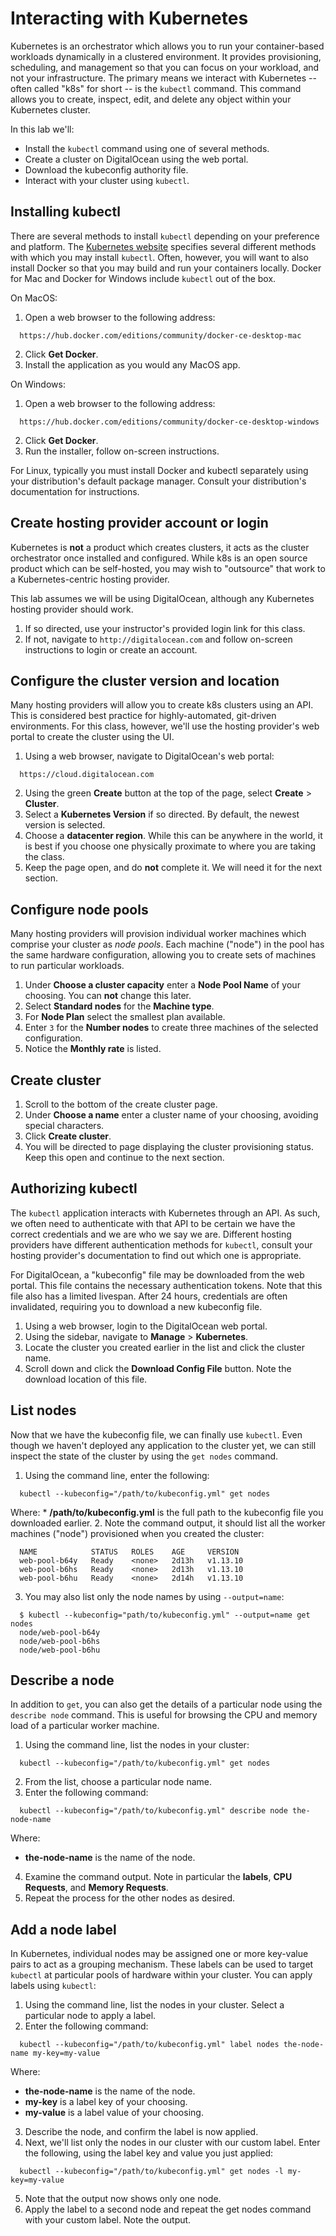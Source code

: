 # Interacting with Kubernetes

Kubernetes is an orchestrator which allows you to run your container-based workloads dynamically in a clustered environment. It provides provisioning, scheduling, and management so that you can focus on your workload, and not your infrastructure. The primary means we interact with Kubernetes -- often called "k8s" for short -- is the `kubectl` command. This command allows you to create, inspect, edit, and delete any object within your Kubernetes cluster.

In this lab we'll:

* Install the `kubectl` command using one of several methods.
* Create a cluster on DigitalOcean using the web portal.
* Download the kubeconfig authority file.
* Interact with your cluster using `kubectl`.

## Installing kubectl

There are several methods to install `kubectl` depending on your preference and platform. The [Kubernetes website](https://kubernetes.io/docs/tasks/tools/install-kubectl/#install-kubectl-on-macos) specifies several different methods with which you may install `kubectl`. Often, however, you will want to also install Docker so that you may build and run your containers locally. Docker for Mac and Docker for Windows include `kubectl` out of the box.

On MacOS:

1. Open a web browser to the following address:
```
  https://hub.docker.com/editions/community/docker-ce-desktop-mac
```
2. Click **Get Docker**.
3. Install the application as you would any MacOS app.

On Windows:

1. Open a web browser to the following address:
```
  https://hub.docker.com/editions/community/docker-ce-desktop-windows
```
2. Click **Get Docker**.
3. Run the installer, follow on-screen instructions.

For Linux, typically you must install Docker and kubectl separately using your distribution's default package manager. Consult your distribution's documentation for instructions.

## Create hosting provider account or login

Kubernetes is **not** a product which creates clusters, it acts as the cluster orchestrator once installed and configured. While k8s is an open source product which can be self-hosted, you may wish to "outsource" that work to a Kubernetes-centric hosting provider.

This lab assumes we will be using DigitalOcean, although any Kubernetes hosting provider should work.

1. If so directed, use your instructor's provided login link for this class.
2. If not, navigate to `http://digitalocean.com` and follow on-screen instructions to login or create an account.

## Configure the cluster version and location

Many hosting providers will allow you to create k8s clusters using an API. This is considered best practice for highly-automated, git-driven environments. For this class, however, we'll use the hosting provider's web portal to create the cluster using the UI.

1. Using a web browser, navigate to DigitalOcean's web portal:
```
  https://cloud.digitalocean.com
```
2. Using the green **Create** button at the top of the page, select **Create** &gt; **Cluster**.
3. Select a **Kubernetes Version** if so directed. By default, the newest version is selected.
4. Choose a **datacenter region**. While this can be anywhere in the world, it is best if you choose one physically proximate to where you are taking the class.
5. Keep the page open, and do **not** complete it. We will need it for the next section.

## Configure node pools

Many hosting providers will provision individual worker machines which comprise your cluster as *node pools*. Each machine ("node") in the pool has the same hardware configuration, allowing you to create sets of machines to run particular workloads.

1. Under **Choose a cluster capacity** enter a **Node Pool Name** of your choosing. You can **not** change this later.
2. Select **Standard nodes** for the **Machine type**.
3. For **Node Plan** select the smallest plan available.
4. Enter `3` for the **Number nodes** to create three machines of the selected configuration.
5. Notice the **Monthly rate** is listed.

## Create cluster

1. Scroll to the bottom of the create cluster page.
2. Under **Choose a name** enter a cluster name of your choosing, avoiding special characters.
3. Click **Create cluster**.
4. You will be directed to page displaying the cluster provisioning status. Keep this open and continue to the next section.

## Authorizing kubectl

The `kubectl` application interacts with Kubernetes through an API. As such, we often need to authenticate with that API to be certain we have the correct credentials and we are who we say we are. Different hosting providers have different authentication methods for `kubectl`, consult your hosting provider's documentation to find out which one is appropriate.

For DigitalOcean, a "kubeconfig" file may be downloaded from the web portal. This file contains the necessary authentication tokens. Note that this file also has a limited livespan. After 24 hours, credentials are often invalidated, requiring you to download a new kubeconfig file.

1. Using a web browser, login to the DigitalOcean web portal.
2. Using the sidebar, navigate to **Manage** &gt; **Kubernetes**.
3. Locate the cluster you created earlier in the list and click the cluster name.
4. Scroll down and click the **Download Config File** button. Note the download location of this file.

## List nodes

Now that we have the kubeconfig file, we can finally use `kubectl`. Even though we haven't deployed any application to the cluster yet, we can still inspect the state of the cluster by using the `get nodes` command.

1. Using the command line, enter the following:
```shell
  kubectl --kubeconfig="/path/to/kubeconfig.yml" get nodes
```
Where:
    * **/path/to/kubeconfig.yml** is the full path to the kubeconfig file you downloaded earlier.
2. Note the command output, it should list all the worker machines ("node") provisioned when you created the cluster:
```
  NAME            STATUS   ROLES    AGE     VERSION
  web-pool-b64y   Ready    <none>   2d13h   v1.13.10
  web-pool-b6hs   Ready    <none>   2d13h   v1.13.10
  web-pool-b6hu   Ready    <none>   2d14h   v1.13.10
```
3. You may also list only the node names by using `--output=name`:
```shell
  $ kubectl --kubeconfig="path/to/kubeconfig.yml" --output=name get nodes
  node/web-pool-b64y
  node/web-pool-b6hs
  node/web-pool-b6hu
```

## Describe a node

In addition to `get`, you can also get the details of a particular node using the `describe node` command. This is useful for browsing the CPU and memory load of a particular worker machine.

1. Using the command line, list the nodes in your cluster:
```shell
  kubectl --kubeconfig="/path/to/kubeconfig.yml" get nodes
```
2. From the list, choose a particular node name.
3. Enter the following command:
```shell
  kubectl --kubeconfig="/path/to/kubeconfig.yml" describe node the-node-name
```
Where:
  * **the-node-name** is the name of the node.
4. Examine the command output. Note in particular the **labels**, **CPU Requests**, and **Memory Requests**.
5. Repeat the process for the other nodes as desired.

## Add a node label

In Kubernetes, individual nodes may be assigned one or more key-value pairs to act as a grouping mechanism. These labels can be used to target `kubectl` at particular pools of hardware within your cluster. You can apply labels using `kubectl`:

1. Using the command line, list the nodes in your cluster. Select a particular node to apply a label.
2. Enter the following command:
```shell
  kubectl --kubeconfig="/path/to/kubeconfig.yml" label nodes the-node-name my-key=my-value
```
Where:
  * **the-node-name** is the name of the node.
  * **my-key** is a label key of your choosing.
  * **my-value** is a label value of your choosing.
3. Describe the node, and confirm the label is now applied.
4. Next, we'll list only the nodes in our cluster with our custom label. Enter the following, using the label key and value you just applied:
```shell
  kubectl --kubeconfig="/path/to/kubeconfig.yml" get nodes -l my-key=my-value
```
5. Note that the output now shows only one node.
6. Apply the label to a second node and repeat the get nodes command with your custom label. Note the output.

